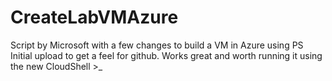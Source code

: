 # CreateLabVMAzure
Script by Microsoft with a few changes to build a VM in Azure using PS
Initial upload to get a feel for github. Works great and worth running it using the new CloudShell >_

